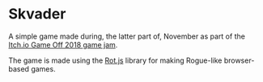 # Skvader
A simple game made during, the latter part of, November as part of the [Itch.io Game Off 2018 game jam](https://itch.io/jam/game-off-2018).

The game is made using the [Rot.js](https://github.com/ondras/rot.js) library for making Rogue-like browser-based games.
